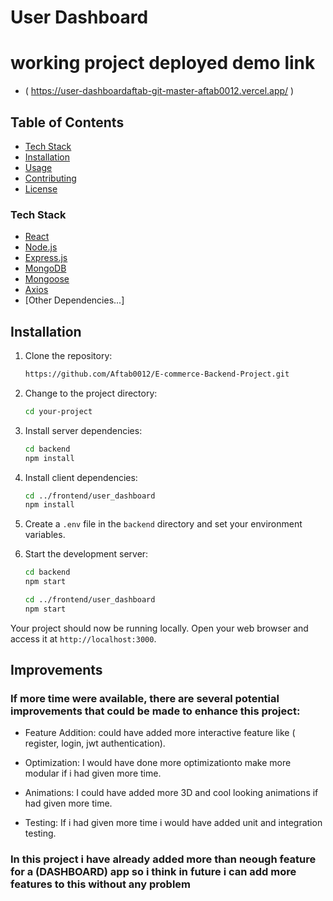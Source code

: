 # User Dashboard

# working project deployed demo link

- ( https://user-dashboardaftab-git-master-aftab0012.vercel.app/ )

## Table of Contents

- [Tech Stack](#tech-stack)
- [Installation](#installation)
- [Usage](#usage)
- [Contributing](#contributing)
- [License](#license)

### Tech Stack

- [React](https://reactjs.org/)
- [Node.js](https://nodejs.org/)
- [Express.js](https://expressjs.com/)
- [MongoDB](https://www.mongodb.com/)
- [Mongoose](https://mongoosejs.com/)
- [Axios](https://axios-http.com/)
- [Other Dependencies...]

## Installation

1. Clone the repository:

   ```bash
   https://github.com/Aftab0012/E-commerce-Backend-Project.git
   ```

2. Change to the project directory:

   ```bash
   cd your-project
   ```

3. Install server dependencies:

   ```bash
   cd backend
   npm install
   ```

4. Install client dependencies:

   ```bash
   cd ../frontend/user_dashboard
   npm install
   ```

5. Create a `.env` file in the `backend` directory and set your environment variables.

6. Start the development server:

   ```bash
   cd backend
   npm start
   ```

   ```bash
   cd ../frontend/user_dashboard
   npm start
   ```

Your project should now be running locally. Open your web browser and access it at `http://localhost:3000`.

## Improvements

### If more time were available, there are several potential improvements that could be made to enhance this project:

- Feature Addition: could have added more interactive feature like ( register, login, jwt authentication).

- Optimization: I would have done more optimizationto make more modular if i had given more time.

- Animations: I could have added more 3D and cool looking animations if had given more time.

- Testing: If i had given more time i would have added unit and integration testing.

### In this project i have already added more than neough feature for a (DASHBOARD) app so i think in future i can add more features to this without any problem
